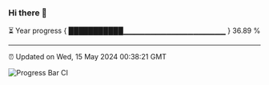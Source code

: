 ### Hi there 👋

⏳ Year progress { ███████████▁▁▁▁▁▁▁▁▁▁▁▁▁▁▁▁▁▁▁ } 36.89 %

---

⏰ Updated on Wed, 15 May 2024 00:38:21 GMT

![Progress Bar CI](https://github.com/Shyam-Makwana/GitHub-Actions-Demo/workflows/Progress%20Bar%20CI/badge.svg)
